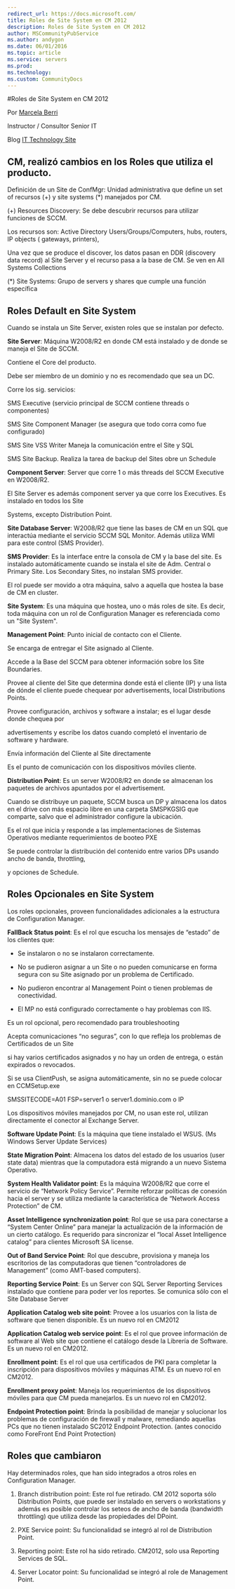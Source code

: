 ```yaml
---
redirect_url: https://docs.microsoft.com/
title: Roles de Site System en CM 2012
description: Roles de Site System en CM 2012
author: MSCommunityPubService
ms.author: andygon
ms.date: 06/01/2016
ms.topic: article
ms.service: servers
ms.prod: 
ms.technology:
ms.custom: CommunityDocs
---
```


#Roles de Site System en CM 2012


Por [Marcela Berri](https://plus.google.com/102022832380927697290/posts/p/pub)

Instructor / Consultor Senior IT

Blog [IT Technology Site](http://ittechnologysite.blogspot.com.ar/)



CM, realizó cambios en los Roles que utiliza el producto. 
----------------------------------------------------------

Definición de un Site de ConfMgr: Unidad administrativa que define un
set of recursos (+) y site systems (\*) manejados por CM.

(+) Resources Discovery: Se debe descubrir recursos para utilizar
funciones de SCCM.

Los recursos son: Active Directory Users/Groups/Computers, hubs,
routers, IP objects ( gateways, printers),

Una vez que se produce el discover, los datos pasan en DDR (discovery
data record) al Site Server y el recurso pasa a la base de CM. Se ven en
All Systems Collections

(\*) Site Systems: Grupo de servers y shares que cumple una función
específica

Roles Default en Site System
----------------------------

Cuando se instala un Site Server, existen roles que se instalan por
defecto.

**Site Server**: Máquina W2008/R2 en donde CM está instalado y de donde
se maneja el Site de SCCM.

Contiene el Core del producto.

Debe ser miembro de un dominio y no es recomendado que sea un DC.

Corre los sig. servicios:

SMS Executive (servicio principal de SCCM contiene threads o
componentes)

SMS Site Component Manager (se asegura que todo corra como fue
configurado)

SMS Site VSS Writer Maneja la comunicación entre el Site y SQL

SMS Site Backup. Realiza la tarea de backup del Sites obre un Schedule

**Component Server**: Server que corre 1 o más threads del SCCM
Executive en W2008/R2.

El Site Server es además component server ya que corre los Executives.
Es instalado en todos los Site

Systems, excepto Distribution Point.

**Site Database Server**: W2008/R2 que tiene las bases de CM en un SQL
que interactúa mediante el servicio SCCM SQL Monitor. Además utiliza WMI
para este control (SMS Provider).

**SMS Provider**: Es la interface entre la consola de CM y la base del
site. Es instalado automáticamente cuando se instala el site de Adm.
Central o Primary Site. Los Secondary Sites, no instalan SMS provider.

El rol puede ser movido a otra máquina, salvo a aquella que hostea la
base de CM en cluster.

**Site System**: Es una máquina que hostea, uno o más roles de site. Es
decir, toda máquina con un rol de Configuration Manager es referenciada
como un "Site System".

**Management Point**: Punto inicial de contacto con el Cliente.

Se encarga de entregar el Site asignado al Cliente.

Accede a la Base del SCCM para obtener información sobre los Site
Boundaries.

Provee al cliente del Site que determina donde está el cliente (IP) y
una lista de dónde el cliente puede chequear por advertisements, local
Distributions Points.

Provee configuración, archivos y software a instalar; es el lugar desde
donde chequea por

advertisements y escribe los datos cuando completó el inventario de
software y hardware.

Envía información del Cliente al Site directamente

Es el punto de comunicación con los dispositivos móviles cliente.

**Distribution Point**: Es un server W2008/R2 en donde se almacenan los
paquetes de archivos apuntados por el advertisement.

Cuando se distribuye un paquete, SCCM busca un DP y almacena los datos
en el drive con más espacio libre en una carpeta SMSPKGSIG que comparte,
salvo que el administrador configure la ubicación.

Es el rol que inicia y responde a las implementaciones de Sistemas
Operativos mediante requerimientos de booteo PXE

Se puede controlar la distribución del contenido entre varios DPs usando
ancho de banda, throttling,

y opciones de Schedule.

Roles Opcionales en Site System
-------------------------------

Los roles opcionales, proveen funcionalidades adicionales a la
estructura de Configuration Manager.

**FallBack Status point**: Es el rol que escucha los mensajes de
“estado” de los clientes que:

- Se instalaron o no se instalaron correctamente.

- No se pudieron asignar a un Site o no pueden comunicarse en forma segura
con su Site asignado por un problema de Certificado.

- No pudieron encontrar al Management Point o tienen problemas de
conectividad.

- El MP no está configurado correctamente o hay problemas con IIS.

Es un rol opcional, pero recomendado para troubleshooting

Acepta comunicaciones “no seguras”, con lo que refleja los problemas de
Certificados de un Site

si hay varios certificados asignados y no hay un orden de entrega, o
están expirados o revocados.

Si se usa ClientPush, se asigna automáticamente, sin no se puede colocar
en CCMSetup.exe

SMSSITECODE=A01 FSP=server1 o server1.dominio.com o IP

Los dispositivos móviles manejados por CM, no usan este rol, utilizan
directamente el conector al Exchange Server.

**Software Update Point**: Es la máquina que tiene instalado el WSUS.
(Ms Windows Server Update Services)

**State Migration Point**: Almacena los datos del estado de los usuarios
(user state data) mientras que la computadora está migrando a un nuevo
Sistema Operativo.

**System Health Validator point**: Es la máquina W2008/R2 que corre el
servicio de “Network Policy Service”. Permite reforzar políticas de
conexión hacia el server y se utiliza mediante la característica de
“Network Access Protection” de CM.

**Asset Intelligence synchronization point**: Rol que se usa para
conectarse a “System Center Online” para manejar la actualización de la
información de un cierto catálogo. Es requerido para sincronizar el
“local Asset Intelligence catalog” para clientes Microsoft SA license.

**Out of Band Service Point**: Rol que descubre, provisiona y maneja los
escritorios de las computadoras que tienen “controladores de Management”
(como AMT-based computers).

**Reporting Service Point**: Es un Server con SQL Server Reporting
Services instalado que contiene para poder ver los reportes. Se comunica
sólo con el Site Database Server

**Application Catalog web site point**: Provee a los usuarios con la
lista de software que tienen disponible. Es un nuevo rol en CM2012

**Application Catalog web service point**: Es el rol que provee
información de software al Web site que contiene el catálogo desde la
Librería de Software. Es un nuevo rol en CM2012.

**Enrollment point**: Es el rol que usa certificados de PKI para
completar la inscripción para dispositivos móviles y máquinas ATM. Es un
nuevo rol en CM2012.

**Enrollment proxy point**: Maneja los requerimientos de los
dispositivos móviles para que CM pueda manejarlos. Es un nuevo rol en
CM2012.

**Endpoint Protection point**: Brinda la posibilidad de manejar y
solucionar los problemas de configuración de firewall y malware,
remediando aquellas PCs que no tienen instalado SC2012 Endpoint
Protection. (antes conocido como ForeFront End Point Protection)



Roles que cambiaron 
--------------------

Hay determinados roles, que han sido integrados a otros roles en
Configuration Manager.

1. Branch distribution point: Este rol fue retirado. CM 2012 soporta
    sólo Distribution Points, que puede ser instalado en servers o
    workstations y además es posible controlar los seteos de ancho de
    banda (bandwidth throttling) que utiliza desde las propiedades
    del DPoint.

2.  PXE Service point: Su funcionalidad se integró al rol de
    Distribution Point.

3.  Reporting point: Este rol ha sido retirado. CM2012, solo usa
    Reporting Services de SQL.

4.  Server Locator point: Su funcionalidad se integró al role de
    Management Point.






